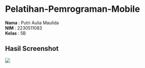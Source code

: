 # Pelatihan-Pemrograman-Mobile

**Nama**  : Putri Aulia Maulida  
**NIM**   : 2230511083  
**Kelas** : 5B  

## Hasil Screenshot  
![](https://i.imgur.com/dMm9PHo.png)
